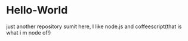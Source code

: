 # Hello-World
just another repository
sumit here, I like node.js and coffeescript(that is what i m node of!)
